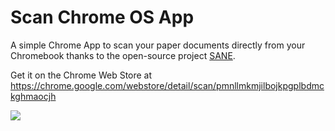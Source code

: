 # Scan Chrome OS App

A simple Chrome App to scan your paper documents directly from your Chromebook thanks to the open-source project [SANE](http://www.sane-project.org/intro.html).

Get it on the Chrome Web Store at https://chrome.google.com/webstore/detail/scan/pmnllmkmjilbojkpgplbdmckghmaocjh

<img src="https://raw.githubusercontent.com/beaufortfrancois/scan-chrome-app/master/screenshot.png">
